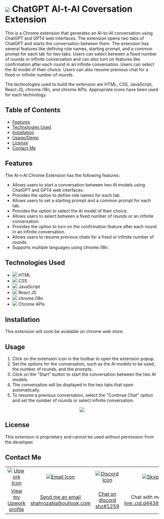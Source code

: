 
# <img src="https://img.icons8.com/color/28/000000/TUk7vxvtu6hX/chatgpt"/> ChatGPT AI-t-AI Coversation Extension

This is a Chrome extension that generates an AI-to-AI conversation using ChatGPT and GPT4 web interfaces. The extension opens two tabs of ChatGPT and starts the conversation between them. The extension has several features like defining role names, starting prompt, and a common prompt for each tab for two tabs. Users can select between a fixed number of rounds or infinite conversation and can also turn on features like confirmation after each round in an infinite conversation. Users can select the AI model of their choice. Users can also resume previous chat for a fixed or infinite number of rounds. 

The technologies used to build the extension are HTML, CSS, JavaScript, React JS, chrome.i18n, and chrome APIs. Appropriate icons have been used for each technology. 

## Table of Contents
- [Features](#features)
- [Technologies Used](#technologies-used)
- [Installation](#installation)
- [Usage/Demo](#usage)
- [License](#license)
- [Contact Me](#contact-me)

## Features
The AI-t-AI Chrome Extension has the following features:

- Allows users to start a conversation between two AI models using ChatGPT and GPT4 web interfaces.
- Provides the option to define role names for each tab.
- Allows users to set a starting prompt and a common prompt for each tab.
- Provides the option to select the AI model of their choice.
- Allows users to select between a fixed number of rounds or an infinite conversation.
- Provides the option to turn on the confirmation feature after each round in an infinite conversation.
- Allows users to resume previous chats for a fixed or infinite number of rounds.
- Supports multiple languages using chrome.i18n.

## Technologies Used
- <img src="https://img.icons8.com/color/24/000000/html-5.png"/> HTML
- <img src="https://img.icons8.com/color/24/000000/css3.png"/> CSS
- <img src="https://img.icons8.com/color/24/000000/javascript--v1.png"/> JavaScript
- <img src="https://img.icons8.com/plasticine/24/000000/react.png"/> React JS
- <img src="https://img.icons8.com/color/24/000000/104996/chromium"/> chrome.i18n
- <img src="https://img.icons8.com/color/24/000000/2f5dgd5jRIXs/chrome"/> Chrome APIs


## Installation
This extension will soon be avialable on chrome web store.

## Usage

1. Click on the extension icon in the toolbar to open the extension popup.
2. Set the options for the conversation, such as the AI models to be used, the number of rounds, and the prompts.
3. Click on the "Start" button to start the conversation between the two AI models.
4. The conversation will be displayed in the two tabs that open automatically.
5. To resume a previous conversation, select the "Continue Chat" option and set the number of rounds or select infinite conversation.


<p align="center">
  <img src="https://github.com/ShahrozAtiq/Camelia/blob/master/demo.gif?raw=true" />
</p>


## License
This extension is proprietary and cannot be used without permission from the developer.

## Contact Me

<table>
  <tr>
    <td align="center"><a href="https://www.upwork.com/freelancers/~01c437b099d917194b" title="View my Upwork profile"><img src="https://img.icons8.com/external-tal-revivo-shadow-tal-revivo/48/null/external-upwork-a-global-freelancing-platform-where-professionals-connect-and-collaborate-remotely-logo-shadow-tal-revivo.png" alt="Upwork Icon"/></a></td>
    <td align="center"><a href="mailto:shahrozatiq@outlook.com" title="Send me an email"><img src="https://img.icons8.com/fluent/48/000000/email-open.png" alt="Email Icon"/></a></td>
    <td align="center"><a href="#" title="Join my Discord server"><img src="https://img.icons8.com/color/48/000000/discord-new-logo.png" alt="Discord Icon"/></a></td>
    <td align="center"><a href="skype:live:.cid.d443850fdc6504ea?chat" title="Chat with me on Skype"><img src="https://img.icons8.com/color/48/000000/skype--v1.png" alt="Skype Icon"/></a></td>
    <td align="center"><a href="https://www.linkedin.com/in/shahroz-atiq-73335b270/" title="Connect with me on LinkedIn"><img src="https://img.icons8.com/color/48/000000/linkedin.png" alt="LinkedIn Icon"/></a></td>
  </tr>
  <tr>
    <td align="center"><a href="https://www.upwork.com/freelancers/~01c437b099d917194b">View my Upwork profile</a></td>
    <td align="center"><a href="mailto:shahrozatiq@outlook.com">Send me an email</br>shahrozatiq@outlook.com</a></td>
    <td align="center"><a href="#">Chat on discord</br>shz#1259</a></td>
    <td align="center">Chat with me on Skype<a href="skype:live:.cid.d443850fdc6504ea?chat"></br>live:.cid.d443850fdc6504ea</a></td>
    <td align="center"><a href="https://www.linkedin.com/in/shahroz-atiq-73335b270/">Connect with me on LinkedIn</a></td>
  </tr>
</table>

